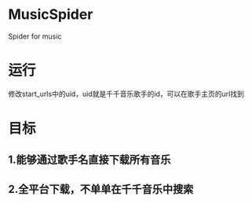 # MusicSpider
Spider for music

# 运行

修改start_urls中的uid，uid就是千千音乐歌手的id，可以在歌手主页的url找到

# 目标
 ## 1.能够通过歌手名直接下载所有音乐
 ## 2.全平台下载，不单单在千千音乐中搜索


